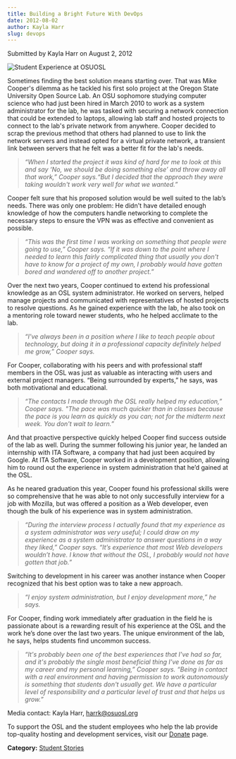 ```yaml
---
title: Building a Bright Future With DevOps
date: 2012-08-02
author: Kayla Harr
slug: devops
---
```


Submitted by Kayla Harr on August 2, 2012

![Student Experience at OSUOSL](/images/MikeRacksPicweb.jpg#blog)

Sometimes finding the best solution means starting over. That was Mike Cooper's
dilemma as he tackled his first solo project at the Oregon State University Open
Source Lab. An OSU sophomore studying computer science who had just been hired
in March 2010 to work as a system administrator for the lab, he was tasked with
securing a network connection that could be extended to laptops, allowing lab
staff and hosted projects to connect to the lab's private network from anywhere.
Cooper decided to scrap the previous method that others had planned to use to
link the network servers and instead opted for a virtual private network, a
transient link between servers that he felt was a better fit for the lab's
needs.

  > *“When I started the project it was kind of hard for me to look at this and*
  > *say ‘No, we should be doing something else’ and throw away all that work,”*
  > *Cooper says.“But I decided that the approach they were taking wouldn't work*
  > *very well for what we wanted.”*

Cooper felt sure that his proposed solution would be well suited to the lab’s
needs. There was only one problem: He didn't have detailed enough knowledge of
how the computers handle networking to complete the necessary steps to ensure
the VPN was as effective and convenient as possible.

  > *“This was the first time I was working on something that people were going to*
  > *use,” Cooper says. “If it was down to the point where I needed to learn this*
  > *fairly complicated thing that usually you don't have to know for a project of*
  > *my own, I probably would have gotten bored and wandered off to another*
  > *project.”*

Over the next two years, Cooper continued to extend his professional knowledge
as an OSL system administrator. He worked on servers, helped manage projects and
communicated with representatives of hosted projects to resolve questions. As he
gained experience with the lab, he also took on a mentoring role toward newer
students, who he helped acclimate to the lab.

  > *“I've always been in a position where I like to teach people about*
  > *technology, but doing it in a professional capacity definitely helped me*
  > *grow,” Cooper says.*

For Cooper, collaborating with his peers and with professional staff members in
the OSL was just as valuable as interacting with users and external project
managers. “Being surrounded by experts,” he says, was both motivational and
educational.

  > *“The contacts I made through the OSL really helped my education,” Cooper*
  > *says. "The pace was much quicker than in classes because the pace is you learn*
  > *as quickly as you can; not for the midterm next week. You don't wait to*
  > *learn.”*

And that proactive perspective quickly helped Cooper find success outside of the
lab as well. During the summer following his junior year, he landed an
internship with ITA Software, a company that had just been acquired by Google.
At ITA Software, Cooper worked in a development position, allowing him to round
out the experience in system administration that he’d gained at the OSL.

As he neared graduation this year, Cooper found his professional skills were so
comprehensive that he was able to not only successfully interview for a job with
Mozilla, but was offered a position as a Web developer, even though the bulk of
his experience was in system administration.

  > *“During the interview process I actually found that my experience as a system*
  > *administrator was very useful; I could draw on my experience as a system*
  > *administrator to answer questions in a way they liked,” Cooper says. “It’s*
  > *experience that most Web developers wouldn’t have. I know that without the*
  > *OSL, I probably would not have gotten that job.”*

Switching to development in his career was another instance when Cooper
recognized that his best option was to take a new approach.

  > *“I enjoy system administration, but I enjoy development more,” he says.*

For Cooper, finding work immediately after graduation in the field he is
passionate about is a rewarding result of his experience at the OSL and the work
he’s done over the last two years. The unique environment of the lab, he says,
helps students find uncommon success.

  > *“It's probably been one of the best experiences that I've had so far, and*
  > *it's probably the single most beneficial thing I've done as far as my career*
  > *and my personal learning,” Cooper says. “Being in contact with a real*
  > *environment and having permission to work autonomously is something that*
  > *students don't usually get. We have a particular level of responsibility and a*
  > *particular level of trust and that helps us grow.”*

Media contact: Kayla Harr, harrk@osuosl.org

To support the OSL and the student employees who help the lab provide
top-quality hosting and development services, visit our [Donate](/donate)
page.

**Category:** [Student Stories](/student-stories)
